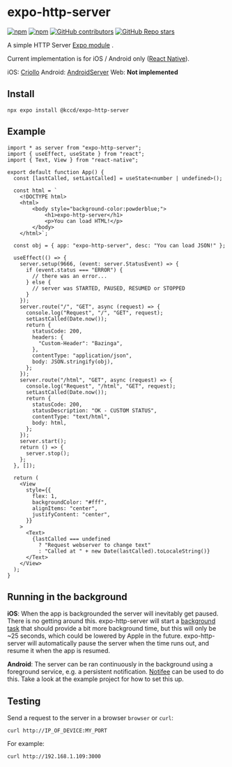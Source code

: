
# expo-http-server

[![npm](https://img.shields.io/npm/v/expo-http-server?style=for-the-badge)](https://www.npmjs.com/package/expo-http-server)
[![npm](https://img.shields.io/npm/dt/expo-http-server?style=for-the-badge)](https://www.npmjs.com/package/expo-http-server)
[![GitHub contributors](https://img.shields.io/github/contributors/simonsturge/expo-http-server?style=for-the-badge)](https://github.com/simonsturge/expo-http-server)
[![GitHub Repo stars](https://img.shields.io/github/stars/simonsturge/expo-http-server?style=for-the-badge)](https://github.com/simonsturge/expo-http-server)

A simple HTTP Server [Expo module](https://docs.expo.dev/modules/) .

Current implementation is for iOS / Android only ([React Native](https://github.com/facebook/react-native)).

iOS: [Criollo](https://github.com/thecatalinstan/Criollo)
Android: [AndroidServer](https://github.com/fengzhizi715/AndroidServer)
Web: **Not implemented**

## Install

```shell
npx expo install @kccd/expo-http-server
```

## Example
```tsx
import * as server from "expo-http-server";
import { useEffect, useState } from "react";
import { Text, View } from "react-native";

export default function App() {
  const [lastCalled, setLastCalled] = useState<number | undefined>();

  const html = `
	<!DOCTYPE html>
	<html>
		<body style="background-color:powderblue;">
			<h1>expo-http-server</h1>
			<p>You can load HTML!</p>
		</body>
	</html>`;

  const obj = { app: "expo-http-server", desc: "You can load JSON!" };

  useEffect(() => {
    server.setup(9666, (event: server.StatusEvent) => {
      if (event.status === "ERROR") {
        // there was an error...
      } else {
        // server was STARTED, PAUSED, RESUMED or STOPPED
      }
    });
    server.route("/", "GET", async (request) => {
      console.log("Request", "/", "GET", request);
      setLastCalled(Date.now());
      return {
        statusCode: 200,
        headers: {
          "Custom-Header": "Bazinga",
        },
        contentType: "application/json",
        body: JSON.stringify(obj),
      };
    });
    server.route("/html", "GET", async (request) => {
      console.log("Request", "/html", "GET", request);
      setLastCalled(Date.now());
      return {
        statusCode: 200,
        statusDescription: "OK - CUSTOM STATUS",
        contentType: "text/html",
        body: html,
      };
    });
    server.start();
    return () => {
      server.stop();
    };
  }, []);

  return (
    <View
      style={{
        flex: 1,
        backgroundColor: "#fff",
        alignItems: "center",
        justifyContent: "center",
      }}
    >
      <Text>
        {lastCalled === undefined
          ? "Request webserver to change text"
          : "Called at " + new Date(lastCalled).toLocaleString()}
      </Text>
    </View>
  );
}

```

## Running in the background
**iOS**: When the app is backgrounded the server will inevitably get paused. There is no getting around this. expo-http-server will start a  [background task](https://developer.apple.com/documentation/uikit/uiapplication/1623031-beginbackgroundtask) that should provide a bit more background time, but this will only be ~25 seconds, which could be lowered by Apple in the future. expo-http-server will automatically pause the server when the time runs out, and resume it when the app is resumed.

**Android**: The server can be ran continuously in the background using a foreground service, e.g. a persistent notification. [Notifee](https://notifee.app/react-native/docs/android/foreground-service#building-a-long-lived-task) can be used to do this. Take a look at the example project for how to set this up.

## Testing

Send a request to the server in a browser `browser` or `curl`:

```shell
curl http://IP_OF_DEVICE:MY_PORT
```
For example:
```shell
curl http://192.168.1.109:3000
```
